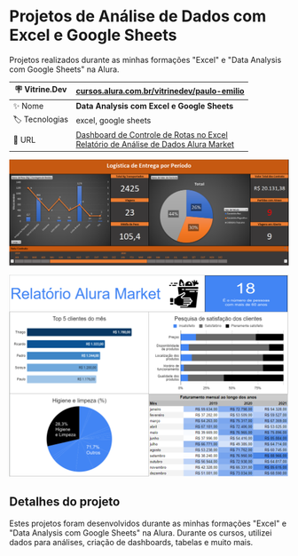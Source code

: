 # Projetos de Análise de Dados com Excel e Google Sheets

Projetos realizados durante as minhas formações "Excel" e "Data Analysis com Google Sheets" na Alura.

| :placard: Vitrine.Dev | [cursos.alura.com.br/vitrinedev/paulo-emilio](https://cursos.alura.com.br/vitrinedev/paulo-emilio) |
| -------------  | --- |
| :sparkles: Nome        | **Data Analysis com Excel e Google Sheets**
| :label: Tecnologias | excel, google sheets
| :rocket: URL        | [Dashboard de Controle de Rotas no Excel](https://1drv.ms/x/s!AiFjwGBG_LP41UI6SX_aRP8mGLXX?e=iC76bP)<br>[Relatório de Análise de Dados Alura Market](https://docs.google.com/spreadsheets/d/1_6NjF84UREH427WEjHjJx-LYnk-lknzfwNVP-voViqw/edit?usp=sharing)

<!-- Inserir imagem com a #vitrinedev ao final do link -->
[![CONTROLE DE ROTAS EXCEL](Analise-de-dados-Excel/Controle-de-Rotas/prints/Dashboard.png#vitrinedev)](https://1drv.ms/x/s!AiFjwGBG_LP41UI6SX_aRP8mGLXX?e=iC76bP)

[![ALURA MARKET GOOGLE SHEETS](Analise-de-dados-Google-Sheets/Alura-Market/prints/Relatorio-Final.png)](https://docs.google.com/spreadsheets/d/1_6NjF84UREH427WEjHjJx-LYnk-lknzfwNVP-voViqw/edit?usp=sharing)

## Detalhes do projeto

Estes projetos foram desenvolvidos durante as minhas formações "Excel" e "Data Analysis com Google Sheets" na Alura. Durante os cursos, utilizei dados para análises, criação de dashboards, tabelas e muito mais.
